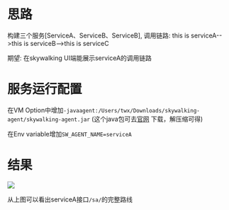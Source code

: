 # 思路
构建三个服务[ServiceA、ServiceB、ServiceB],
调用链路: this is serviceA-->this is serviceB-->this is serviceC

期望: 在skywalking UI端能展示serviceA的调用链路

# 服务运行配置
在VM Option中增加`-javaagent:/Users/twx/Downloads/skywalking-agent/skywalking-agent.jar`
(这个java包可去[官网](https://www.apache.org/dyn/closer.cgi/skywalking/java-agent/8.10.0/apache-skywalking-java-agent-8.10.0.tgz)
下载，解压缩可得)

在Env variable增加`SW_AGENT_NAME=serviceA`

# 结果

![](https://slimteaegg-blog.oss-cn-shanghai.aliyuncs.com/picgo20220601111817.png)

从上图可以看出serviceA接口`/sa/`的完整路线